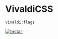 # VivaldiCSS

`vivaldi:flags`

[![Install](https://github.com/user-attachments/assets/35e390a5-8fb7-436a-ae1e-af18b3bd36b0)](https://www.youtube.com/embed/HQh9hLHVdrQ?si=6HCvPuE5nVgNCWds)

